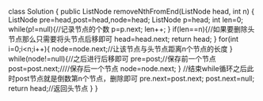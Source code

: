 
class Solution {
    public ListNode removeNthFromEnd(ListNode head, int n) {
        ListNode pre=head,post=head,node=head;
        ListNode p=head;
        int len=0;
        while(p!=null){//记录节点的个数
            p=p.next;
            len++;
        }
        if(len==n){//如果要删除头节点那么只需要将头节点后移即可
            head=head.next;
            return head;
        }
       for(int i=0;i<n;i++){
            node=node.next;//让该节点与头节点距离n个节点的长度
        }
        while(node!=null){//之后进行后移即可
            pre=post;//保存前一个节点
            post=post.next;////保存后一个节点
            node=node.next;
        }
        //结束while循环之后此时post节点就是倒数第n个节点，删除即可
        pre.next=post.next;
        post.next=null;
        return head;//返回头节点
    }
}